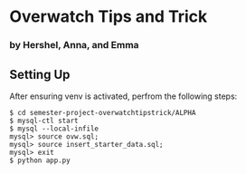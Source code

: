 # Overwatch Tips and Trick
### by Hershel, Anna, and Emma

## Setting Up 

After ensuring venv is activated, perfrom the following steps: 

```
$ cd semester-project-overwatchtipstrick/ALPHA
$ mysql-ctl start 
$ mysql --local-infile 
mysql> source ovw.sql;
mysql> source insert_starter_data.sql; 
mysql> exit
$ python app.py
```